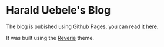 # Harald Uebele's Blog

The blog is pubished using Github Pages, you can read it [here](https://HaraldUebele.github.io).



It was built using the [Reverie](https://github.com/amitmerchant1990/reverie) theme.

